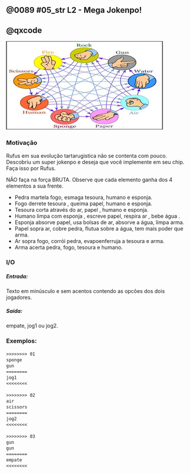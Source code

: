 ## @0089 #05_str L2 - Mega Jokenpo!
## @qxcode

![](capa.jpg)

### Motivação

Rufus em sua evolução tartarugistica não se contenta com pouco. Descobriu um super jokenpo e deseja que você implemente em seu chip. Faça isso por Rufus.

NÃO faça na força BRUTA. Observe que cada elemento ganha dos 4 elementos a sua frente.

- Pedra martela fogo, esmaga tesoura, humano e esponja.  
- Fogo derrete tesoura , queima papel, humano e esponja.  
- Tesoura corta através do ar, papel , humano e esponja.  
- Humano limpa com esponja , escreve papel, respira ar , bebe água .  
- Esponja absorve papel, usa bolsas de ar, absorve a água, limpa arma.  
- Papel sopra ar, cobre pedra, flutua sobre a água, tem mais poder que arma.  
- Ar sopra fogo, corrói pedra, evapoenferruja a tesoura e arma.  
- Arma acerta pedra, fogo, tesoura e humano.

### I/O

##### Entrada:

Texto em minúsculo e sem acentos contendo as opcões dos dois jogadores.  

##### Saída:  

empate, jog1 ou jog2.

### Exemplos:

```
>>>>>>>> 01
sponge
gun
========
jog1
<<<<<<<<

>>>>>>>> 02
air
scissors
========
jog2
<<<<<<<<

>>>>>>>> 03
gun
gun
========
empate
<<<<<<<<
```

<!---
>>>>>>>> 04
air
gun
========
jog1
<<<<<<<<


>>>>>>>> 05
fire
air
========
jog2
<<<<<<<<


>>>>>>>> 06
water
human
========
jog2
<<<<<<<<


>>>>>>>> 07
scissors
paper
========
jog1
<<<<<<<<


>>>>>>>> 08
sponge
human
========
jog2
<<<<<<<<


>>>>>>>> 09
human
fire
========
jog2
<<<<<<<<


>>>>>>>> 10
air
water
========
jog1
<<<<<<<<


>>>>>>>> 11
water
paper
========
jog2
<<<<<<<<


>>>>>>>> 12
human
scissors
========
jog2
<<<<<<<<


>>>>>>>> 13
paper
sponge
========
jog2
<<<<<<<<


>>>>>>>> 14
water
gun
========
jog1
<<<<<<<<


>>>>>>>> 15
sponge
gun
========
jog1
<<<<<<<<


>>>>>>>> 16
gun
paper
========
jog2
<<<<<<<<


>>>>>>>> 17
scissors
gun
========
jog2
<<<<<<<<


>>>>>>>> 18
scissors
sponge
========
jog1
<<<<<<<<


>>>>>>>> 19
paper
scissors
========
jog2
<<<<<<<<


>>>>>>>> 20
paper
fire
========
jog2
<<<<<<<<


>>>>>>>> 21
air
human
========
jog2
<<<<<<<<


>>>>>>>> 22
sponge
scissors
========
jog2
<<<<<<<<


>>>>>>>> 23
rock
paper
========
jog2
<<<<<<<<


>>>>>>>> 24
rock
fire
========
jog1
<<<<<<<<


>>>>>>>> 25
sponge
fire
========
jog2
<<<<<<<<


>>>>>>>> 26
water
air
========
jog2
<<<<<<<<


>>>>>>>> 27
air
fire
========
jog1
<<<<<<<<


>>>>>>>> 28
fire
fire
========
empate
<<<<<<<<


>>>>>>>> 29
human
air
========
jog1
<<<<<<<<


>>>>>>>> 30
gun
rock
========
jog1
<<<<<<<<


>>>>>>>> 31
water
water
========
empate
<<<<<<<<


>>>>>>>> 32
sponge
sponge
========
empate
<<<<<<<<


>>>>>>>> 33
paper
air
========
jog1
<<<<<<<<


>>>>>>>> 34
fire
sponge
========
jog1
<<<<<<<<


>>>>>>>> 35
rock
gun
========
jog2
<<<<<<<<


>>>>>>>> 36
water
scissors
========
jog1
<<<<<<<<




>>>>>>>> 37
rock
human
========
jog1
<<<<<<<<


>>>>>>>> 38
water
sponge
========
jog2
<<<<<<<<


>>>>>>>> 39
sponge
water
========
jog1
<<<<<<<<


>>>>>>>> 40
gun
human
========
jog1
<<<<<<<<


>>>>>>>> 41
rock
scissors
========
jog1
<<<<<<<<


>>>>>>>> 42
paper
water
========
jog1
<<<<<<<<


>>>>>>>> 43
water
rock
========
jog1
<<<<<<<<


>>>>>>>> 44
rock
air
========
jog2
<<<<<<<<


>>>>>>>> 45
human
rock
========
jog2
<<<<<<<<


>>>>>>>> 46
air
air
========
empate
<<<<<<<<


>>>>>>>> 47
human
gun
========
jog2
<<<<<<<<


>>>>>>>> 48
fire
water
========
jog2
<<<<<<<<


>>>>>>>> 49
rock
rock
========
empate
<<<<<<<<


>>>>>>>> 50
gun
air
========
jog2
<<<<<<<<


>>>>>>>> 51
air
rock
========
jog1
<<<<<<<<


>>>>>>>> 52
sponge
rock
========
jog2
<<<<<<<<


>>>>>>>> 53
fire
scissors
========
jog1
<<<<<<<<


>>>>>>>> 54
paper
human
========
jog2
<<<<<<<<


>>>>>>>> 55
scissors
scissors
========
empate
<<<<<<<<


>>>>>>>> 56
air
sponge
========
jog2
<<<<<<<<


>>>>>>>> 57
fire
gun
========
jog2
<<<<<<<<


>>>>>>>> 58
human
water
========
jog1
<<<<<<<<


>>>>>>>> 59
air
paper
========
jog2
<<<<<<<<


>>>>>>>> 60
scissors
water
========
jog2
<<<<<<<<


>>>>>>>> 61
human
human
========
empate
<<<<<<<<


>>>>>>>> 62
scissors
rock
========
jog2
<<<<<<<<


>>>>>>>> 63
fire
rock
========
jog2
<<<<<<<<


>>>>>>>> 64
scissors
human
========
jog1
<<<<<<<<


>>>>>>>> 65
gun
water
========
jog2
<<<<<<<<


>>>>>>>> 66
gun
sponge
========
jog2
<<<<<<<<


>>>>>>>> 67
paper
rock
========
jog1
<<<<<<<<


>>>>>>>> 68
scissors
air
========
jog1
<<<<<<<<


>>>>>>>> 69
rock
sponge
========
jog1
<<<<<<<<


>>>>>>>> 70
paper
paper
========
empate
<<<<<<<<


>>>>>>>> 71
gun
fire
========
jog1
<<<<<<<<


>>>>>>>> 72
human
sponge
========
jog1
<<<<<<<<


>>>>>>>> 73
fire
human
========
jog1
<<<<<<<<


>>>>>>>> 74
gun
scissors
========
jog1
<<<<<<<<


>>>>>>>> 75
sponge
air
========
jog1
<<<<<<<<






>>>>>>>> 76
water
fire
========
jog1
<<<<<<<<


>>>>>>>> 77
scissors
fire
========
jog2
<<<<<<<<


>>>>>>>> 78
fire
paper
========
jog1
<<<<<<<<


>>>>>>>> 79
rock
water
========
jog2
<<<<<<<<


>>>>>>>> 80
paper
gun
========
jog1
<<<<<<<<


>>>>>>>> 81
human
paper
========
jog1
<<<<<<<<

--->
